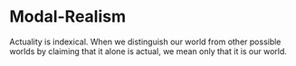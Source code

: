 # Modal-Realism
Actuality is indexical. When we distinguish our world from other possible worlds by claiming that it alone is actual, we mean only that it is our world.
